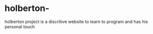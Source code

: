 # holberton-
holberton project is a discritive website to learn to program and has his personal touch
